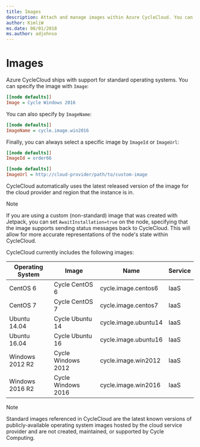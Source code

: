 ```yaml
---
title: Images
description: Attach and manage images within Azure CycleCloud. You can specify standard operating systems using Image, ImageName, ImageId, or ImageUrl.
author: KimliW
ms.date: 08/01/2018
ms.author: adjohnso
---
```


# Images

Azure CycleCloud ships with support for standard operating systems. You can specify the image with `Image`:

``` ini
[[node defaults]]
Image = Cycle Windows 2016
```

You can also specify by `ImageName`:

``` ini
[[node defaults]]
ImageName = cycle.image.win2016
```

Finally, you can always select a specific image by `ImageId` or `ImageUrl`:

``` ini
[[node defaults]]
ImageId = order66

[[node defaults]]
ImageUrl = http://cloud-provider/path/to/custom-image
```

CycleCloud automatically uses the latest released version of the image for the cloud provider and region that the instance is in.

> [!NOTE]
If you are using a custom (non-standard) image that was created with Jetpack, you can set `AwaitInstallation=true` on the node, specifying that the image supports sending status messages back to CycleCloud. This will allow for more accurate representations of the node's state within CycleCloud.

CycleCloud currently includes the following images:

| Operating System | Image              | Name                  | Service    |
| ---------------- | ------------------ | --------------------- | ---------- |
| CentOS 6         | Cycle CentOS 6     | cycle.image.centos6   | IaaS       |
| CentOS 7         | Cycle CentOS 7     | cycle.image.centos7   | IaaS       |
| Ubuntu 14.04     | Cycle Ubuntu 14    | cycle.image.ubuntu14  | IaaS       |
| Ubuntu 16.04     | Cycle Ubuntu 16    | cycle.image.ubuntu16  | IaaS       |
| Windows 2012 R2  | Cycle Windows 2012 | cycle.image.win2012   | IaaS       |
| Windows 2016 R2  | Cycle Windows 2016 | cycle.image.win2016   | IaaS       |

> [!NOTE]
> Standard images referenced in CycleCloud are the latest known versions of publicly-available operating system images hosted by the cloud service provider and are not created, maintained, or supported by Cycle Computing.
